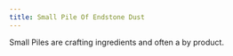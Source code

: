 ```yaml
---
title: Small Pile Of Endstone Dust
---
```


<ItemImage file="small_pile_of_endstone_dust" alt="Small Pile Of Endstone Dust" size="200" />

Small Piles are crafting ingredients and often a by product.

